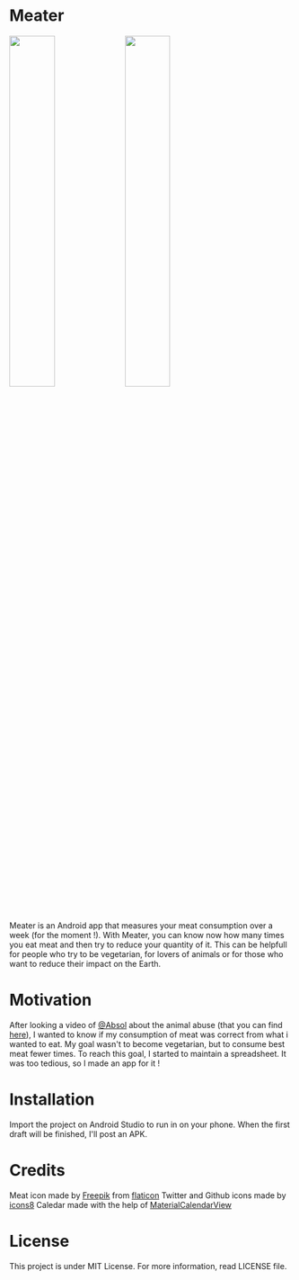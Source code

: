 # Meater

<img src="http://i.imgur.com/3OmEb9w.jpg" width="40%">  <img src="http://i.imgur.com/FvwErKW.png" width="40%">

Meater is an Android app that measures your meat consumption over a week (for the moment !). With Meater, you can know now how many times you eat meat and then try to reduce your quantity of it. This can be helpfull for people who try to be vegetarian, for lovers of animals or for those who want to reduce their impact on the Earth.

# Motivation

After looking a video of [@Absol](https://twitter.com/Absol_Videos) about the animal abuse (that you can find [here](https://www.youtube.com/watch?v=3s6qXfbHpLo)), I wanted to know if my consumption of meat was correct from what i wanted to eat. My goal wasn't to become vegetarian, but to consume best meat fewer times. To reach this goal, I started to maintain a spreadsheet. It was too tedious, so I made an app for it !

# Installation

Import the project on Android Studio to run in on your phone. When the first draft will be finished, I'll post an APK.

# Credits

Meat icon made by [Freepik](http://www.freepik.com/) from [flaticon](www.flaticon.com)
Twitter and Github icons made by [icons8](https://icons8.com)
Caledar made with the help of [MaterialCalendarView](https://github.com/prolificinteractive/material-calendarview)

# License

This project is under MIT License. For more information, read LICENSE file.
